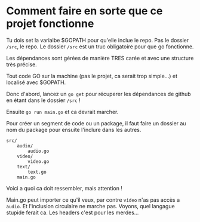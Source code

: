 # Comment faire en sorte que ce projet fonctionne

Tu dois set la varialbe $GOPATH pour qu'elle inclue le repo.
Pas le dossier `/src`, le repo. Le dossier `/src` est un truc obligatoire pour que go fonctionne.

Les dépendances sont gérées de manière TRES carée et avec une structure très précise.

Tout code GO sur la machine (pas le projet, ca serait trop simple...) et localisé avec $GOPATH.

Donc d'abord, lancez un `go get` pour récuperer les dépendances de github en étant dans le dossier `/src` !

Ensuite `go run main.go` et ca devrait marcher.

Pour créer un segment de code ou un package, il faut faire un dossier au nom du package pour ensuite l'inclure dans les autres.

```
src/
    audio/
        audio.go
    video/
        video.go
    text/
        text.go
    main.go
```

Voici a quoi ca doit ressembler, mais attention !

Main.go peut importer ce qu'il veux, par contre `video` n'as pas accès a `audio`. Et l'inclusion circulaire ne marche pas. Voyons, quel langague stupide ferait ca. Les headers c'est pour les merdes...